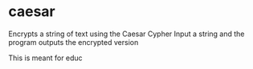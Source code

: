 # caesar
Encrypts a string of text using the Caesar Cypher
Input a string and the program outputs the encrypted version

This is meant for educ
